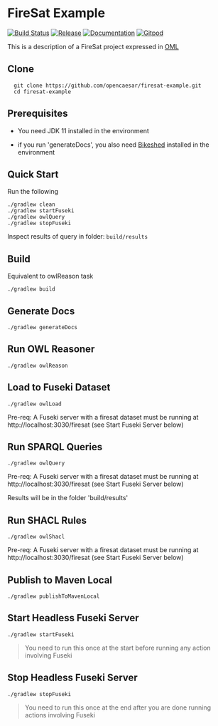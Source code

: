 # FireSat Example

[![Build Status](https://app.travis-ci.com/opencaesar/firesat-example.svg?branch=master)](https://app.travis-ci.com/github/opencaesar/firesat-example)
[![Release](https://img.shields.io/github/v/tag/opencaesar/firesat-example?label=release)](https://github.com/opencaesar/firesat-example/releases/latest)
[![Documentation](https://img.shields.io/badge/Documentation-HTML-orange)](https://opencaesar.github.io/firesat-example/) 
[![Gitpod](https://img.shields.io/badge/gitpod-open-blue?logo=gitpod)](https://gitpod.io/#https://github.com/opencaesar/firesat-example) 

This is a description of a FireSat project expressed in [OML](https://github.com/opencaesar/oml)

## Clone
```
  git clone https://github.com/opencaesar/firesat-example.git
  cd firesat-example
```
## Prerequisites

- You need JDK 11 installed in the environment

- if you run 'generateDocs', you also need [Bikeshed](https://tabatkins.github.io/bikeshed/#install-final) installed in the environment

## Quick Start
Run the following
```
./gradlew clean
./gradlew startFuseki
./gradlew owlQuery
./gradlew stopFuseki
``` 
Inspect results of query in folder: `build/results` 

## Build
Equivalent to owlReason task
```
./gradlew build
```

## Generate Docs
```
./gradlew generateDocs
```

## Run OWL Reasoner
```
./gradlew owlReason
```

## Load to Fuseki Dataset
```
./gradlew owlLoad
```
Pre-req: A Fuseki server with a firesat dataset must be running at http://localhost:3030/firesat (see Start Fuseki Server below)  


## Run SPARQL Queries
```
./gradlew owlQuery
```
Pre-req: A Fuseki server with a firesat dataset must be running at http://localhost:3030/firesat (see Start Fuseki Server below)  

Results will be in the folder 'build/results'


## Run SHACL Rules
```
./gradlew owlShacl
```
Pre-req: A Fuseki server with a firesat dataset must be running at http://localhost:3030/firesat (see Start Fuseki Server below) 


## Publish to Maven Local
```
./gradlew publishToMavenLocal
```

## Start Headless Fuseki Server
```
./gradlew startFuseki
```
> You need to run this once at the start before running any action involving Fuseki

## Stop Headless Fuseki Server
```
./gradlew stopFuseki
```
> You need to run this once at the end after you are done running actions involving Fuseki


